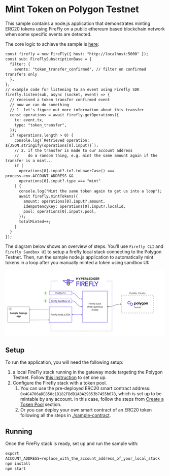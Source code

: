 # Mint Token on Polygon Testnet

This sample contains a node.js application that demonstrates minting ERC20 tokens using FireFly on a public ethereum based blockchain network when some specific events are detected.

The core logic to achieve the sample is [here](https://github.com/kaleido-io/firefly-samples/blob/combined-sample/combined/mint-token-on-public-ethereum-network/src/firefly-client.ts?plain%3D1#L37-L69):
```
const firefly = new FireFly({ host: "http://localhost:5000" });
const sub: FireFlySubscriptionBase = {
  filter: {
    events: "token_transfer_confirmed", // filter on confirmed transfers only
  },
};
// example code for listening to an event using Firefly SDK
firefly.listen(sub, async (socket, event) => {
  // received a token transfer confirmed event
  // now we can do something
  // 1. let's figure out more information about this transfer
  const operations = await firefly.getOperations({
    tx: event.tx,
    type: "token_transfer",
  });
  if (operations.length > 0) {
    console.log(`Retrieved operation: ${JSON.stringify(operations[0].input)}`);
    // 2. if the transfer is made to our account address
    //    do a random thing, e.g. mint the same amount again if the transfer is a mint...
    if (
      operations[0].input?.to?.toLowerCase() === process.env.ACCOUNT_ADDRESS &&
      operations[0].input?.type === "mint"
    ) {
      console.log("Mint the same token again to get us into a loop");
      await firefly.mintTokens({
        amount: operations[0].input?.amount,
        idempotencyKey: operations[0].input?.localId,
        pool: operations[0].input?.pool,
      });
      totalMinted++;
    }
  }
});
```

The diagram below shows an overview of steps. You'll use `Firefly CLI` and `Firefly Sandbox UI` to setup a firefly local stack connecting to the Polygon Testnet. Then, run the sample node.js application to automatically mint tokens in a loop after you manually minted a token using sandbox UI:

![sample-setup-overview.jpg](./sample-setup-overview.jpg)

## Setup

To run the application, you will need the following setup:
1. a local FireFly stack running in the gateway mode targeting the Polygon Testnet. Follow [this instruction](https://hyperledger.github.io/firefly/tutorials/chains/polygon_testnet.html#polygon-testnet) to set one up.
2. Configure the Firefly stack with a token pool.
   1. You can use the pre-deployed ERC20 smart contract address: `0x4C4706aDE858c1D182FBdD1A8A29353b7455b678`, which is set up to be mintable by any account. In this case, follow the steps from [Create a Token Pool](./sample-contract/README.md#create-a-token-pool) section.
   2. Or you can deploy your own smart contract of an ERC20 token following all the steps in [./sample-contract](./sample-contract).


## Running

Once the FireFly stack is ready, set up and run the sample with:

```
export ACCOUNT_ADDRESS=replace_with_the_account_address_of_your_local_stack
npm install
npm start
```
